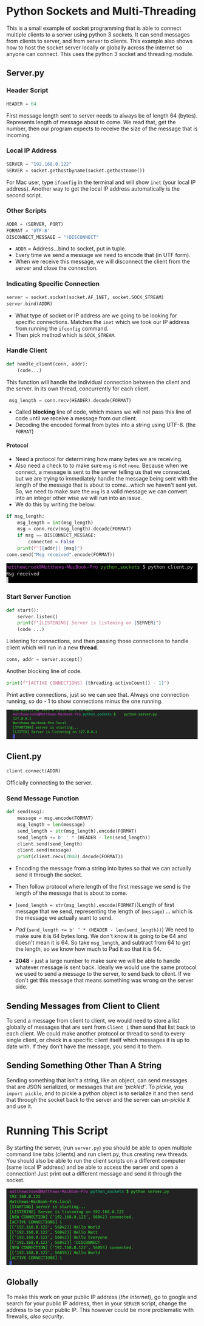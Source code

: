 # Python Sockets and Multi-Threading

This is a small example of socket programming that is able to connect multiple clients to a server using python 3 sockets. It can send messages from clients to server, and from server to clients. This example also shows how to host the socket server locally or globally across the internet so anyone can connect. This uses the python 3 socket and threading module.

## Server.py
### Header Script

```py
HEADER = 64
```

First message length sent to server needs to always be of length 64 (bytes). Represents length of message about to come. We read that, get the number, then our program expects to receive the size of the message that is incoming.

### Local IP Address

```py
SERVER = "192.168.0.122"
SERVER = socket.gethostbyname(socket.gethostname())
```

For Mac user, type `ifconfig` in the terminal and will show `inet` (your local IP address).
Another way to get the local IP address automatically is the second script.

### Other Scripts

```py
ADDR = (SERVER, PORT)
FORMAT = 'UTF-8'
DISCONNECT_MESSAGE = "!DISCONNECT"
```

* `ADDR` = Address...bind to socket, put in tuple.
* Every time we send a message we need to encode that (in UTF form).
* When we receive this message, we will disconnect the client from the server and close the connection.

### Indicating Specific Connection

```py
server = socket.socket(socket.AF_INET, socket.SOCK_STREAM)
server.bind(ADDR)
```

* What type of socket or IP address are we going to be looking for specific connections. Matches the `inet` which we took our IP address from running the `ifconfig` command.
* Then pick method which is `SOCK_STREAM`.

### Handle Client

```py
def handle_client(conn, addr):
    (code...)
```

This function will handle the individual connection between the client and the server. In its own thread, concurrently for each client.

```py
 msg_length = conn.recv(HEADER).decode(FORMAT)
```

* Called **blocking** line of code, which means we will not pass this line of code until we receive a message from our client.
* Decoding the encoded format from bytes into a string using UTF-8. (the `FORMAT`)

#### Protocol
* Need a protocol for determining how many bytes we are receiving.
* Also need a check to to make sure `msg` is not `none`. Because when we connect, a message is sent to the server telling us that we connected, but we are trying to immediately handle the message being sent with the length of the message that is about to come...which we haven't sent yet. So, we need to make sure the `msg` is a valid message we can convert into an integer other wise we will run into an issue.
* We do this by writing the below:

```py
if msg_length:
    msg_length = int(msg_length)
    msg = conn.recv(msg_length).decode(FORMAT)
    if msg == DISCONNECT_MESSAGE:
        connected = False
    print(f"[{addr}] {msg}")
conn.send("Msg received".encode(FORMAT))
```
![msgReceived](./images/StartingClientMsg.png)

### Start Server Function

```py
def start():
    server.listen()
    print(f"[LISTENING] Server is listening on {SERVER}")
    (code ...)
```
Listening for connections, and then passing those connections to handle client which will run in a new **thread**.

```py
conn, addr = server.accept()
```
Another blocking line of code.

```py
print(f"[ACTIVE CONNECTIONS] {threading.activeCount() - 1}")
```
Print active connections, just so we can see that. Always one connection running, so do - 1 to show connections minus the one running.

![servestartingmessage](./images/ServerStartingMessage.png)

## Client.py

```py
client.connect(ADDR)
```
Officially connecting to the server.

### Send Message Function

```py
def send(msg):
    message = msg.encode(FORMAT)
    msg_length = len(message)
    send_length = str(msg_length).encode(FORMAT)
    send_length += b' ' * (HEADER - len(send_length))
    client.send(send_length)
    client.send(message)
    print(client.recv(2048).decode(FORMAT))
```


* Encoding the message from a string into bytes so that we can actually send it through the socket.
* Then follow protocol where length of the first message we send is the length of the message that is about to come.
* (`send_length = str(msg_length).encode(FORMAT)`)Length of first message that we send, representing the length of (`message`) ... which is the message we actually want to send.

* *Pad* (`send_length += b' ' * (HEADER - len(send_length))`) We need to make sure it is 64 bytes long. We don't know it is going to be 64 and doesn't mean it is 64. So take `msg_length`, and subtract from 64 to get the length, so we know how much to Pad it so that it is 64.
* **2048** - just a large number to make sure we will be able to handle whatever message is sent back. Ideally we would use the same protocol we used to send a message to the server, to send back to client. If we don't get this message that means something was wrong on the server side.



## Sending Messages from Client to Client
To send a message from client to client, we would need to store a list globally of messages that are sent from `Client 1` then send that list back to each client. We could make another protocol or thread to send to every single client, or check in a specific client itself which messages it is up to date with. If they don't have the message, you send it to them.



## Sending Something Other Than A String
Sending something that isn't a string, like an object, can send messages that are JSON serialized, or messages that are *'pickled'*. To *pickle*, you `import pickle`, and to pickle a python object is to serialize it and then send that through the socket back to the server and the server can *un-pickle* it and use it.

# Running This Script
By starting the server, (run `server.py`) you should be able to open multiple command line tabs (clients) and run client.py, thus creating new threads. You should also be able to run the client scripts on a different computer (same local IP address) and be able to access the server and open a connection! Just print out a different message and send it through the socket.

![final](./images/Final.png)

## Globally
To make this work on your public IP address (*the internet*), go to google and search for your public IP address, then in your `SERVER` script, change the address to be your public IP. This however could be more problematic with firewalls, *also security*.

